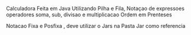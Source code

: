 Calculadora Feita em   Java Utilizando Pilha e  Fila,
Notaçao de expressoes operadores soma, sub, divisao  e multiplicacao
Ordem em Prenteses 

Notacao  Fixa e Posfixa , deve utilizar o Jars na  Pasta Jar como referencia
